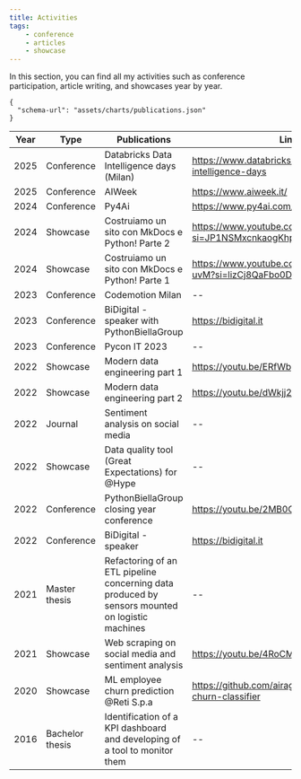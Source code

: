 ```yaml
---
title: Activities
tags:
    - conference
    - articles
    - showcase
---
```


In this section, you can find all my activities such as conference participation, article writing, and showcases year by year.

```vegalite
{
  "schema-url": "assets/charts/publications.json"
}
```

| Year | Type | Publications | Link |
| --- | ----------- | ----------- | ----------- |
| 2025 | Conference | Databricks Data Intelligence days (Milan) | https://www.databricks.com/it/lp/data-intelligence-days |
| 2025 | Conference | AIWeek | https://www.aiweek.it/ |
| 2024 | Conference | Py4Ai | https://www.py4ai.com/ |
| 2024 | Showcase | Costruiamo un sito con MkDocs e Python! Parte 2 | https://www.youtube.com/live/mbT5xptiYOo?si=JP1NSMxcnkaogKhp |
| 2024 | Showcase | Costruiamo un sito con MkDocs e Python! Parte 1 | https://www.youtube.com/live/BeWo2xe-uvM?si=lizCj8QaFbo0DUpf |
| 2023 | Conference | Codemotion Milan | -- |
| 2023 | Conference | BiDigital - speaker with PythonBiellaGroup | https://bidigital.it |
| 2023 | Conference | Pycon IT 2023 | -- |
| 2022 | Showcase | Modern data engineering part 1 | https://youtu.be/ERfWbg6lYgo |
| 2022 | Showcase | Modern data engineering part 2 | https://youtu.be/dWkjj2HxHyI |
| 2022 | Journal | Sentiment analysis on social media | -- |
| 2022 | Showcase | Data quality tool (Great Expectations) for @Hype | -- |
| 2022 | Conference | PythonBiellaGroup closing year conference | https://youtu.be/2MB0O9ETLd8 |
| 2022 | Conference | BiDigital - speaker | https://bidigital.it |
| 2021 | Master thesis | Refactoring of an ETL pipeline concerning data produced by sensors mounted on logistic machines | -- |
| 2021 | Showcase | Web scraping on social media and sentiment analysis | https://youtu.be/4RoCMuSYhD4 |
| 2020 | Showcase | ML employee churn prediction @Reti S.p.a | https://github.com/airaghidavide/employee-churn-classifier |
| 2016 | Bachelor thesis | Identification of a KPI dashboard and developing of a tool to monitor them | -- |